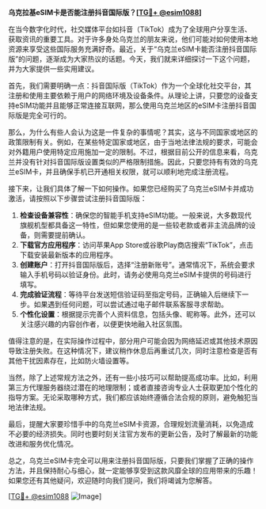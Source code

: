 **乌克拉基eSIM卡是否能注册抖音国际版？[[TG💪+ @esim1088](https://t.me/s/esim1088)]**

在当今数字化时代，社交媒体平台如抖音（TikTok）成为了全球用户分享生活、获取资讯的重要工具。对于许多身处乌克兰的朋友来说，他们可能对如何使用本地资源来享受这些国际服务充满好奇。最近，关于“乌克兰eSIM卡能否注册抖音国际版”的问题，逐渐成为大家热议的话题。今天，我们就来详细探讨一下这个问题，并为大家提供一些实用建议。

首先，我们需要明确一点：抖音国际版（TikTok）作为一个全球化社交平台，其注册和使用主要依赖于用户的网络环境及设备条件。从理论上讲，只要您的设备支持eSIM功能并且能够正常连接互联网，那么使用乌克兰地区的eSIM卡注册抖音国际版是完全可行的。

那么，为什么有些人会认为这是一件复杂的事情呢？其实，这与不同国家或地区的政策限制有关。例如，在某些特定国家或地区，由于当地法律法规的要求，可能会对外籍用户使用特定应用施加一定的限制。不过，根据目前公开的信息来看，乌克兰并没有针对抖音国际版设置类似的严格限制措施。因此，只要您持有有效的乌克兰eSIM卡，并且确保手机已开通相关权限，就可以顺利地完成注册流程。

接下来，让我们具体了解一下如何操作。如果您已经购买了乌克兰eSIM卡并成功激活，请按照以下步骤尝试注册抖音国际版：

1. **检查设备兼容性**：确保您的智能手机支持eSIM功能。一般来说，大多数现代旗舰机型都具备这一特性，但如果您使用的是一些较老款或者非主流品牌的设备，则需要提前确认。
2. **下载官方应用程序**：访问苹果App Store或谷歌Play商店搜索“TikTok”，点击下载安装最新版本的应用程序。
3. **创建账户**：打开抖音国际版后，选择“注册新账号”。通常情况下，系统会要求输入手机号码以验证身份。此时，请务必使用乌克兰eSIM卡提供的号码进行填写。
4. **完成验证流程**：等待平台发送短信验证码至指定号码，正确输入后继续下一步。如果遇到任何问题，可以尝试通过电子邮件联系客服寻求帮助。
5. **个性化设置**：根据提示完善个人资料信息，包括头像、昵称等。此外，还可以关注感兴趣的内容创作者，以便更快地融入社区氛围。

值得注意的是，在实际操作过程中，部分用户可能会因为网络延迟或其他技术原因导致注册失败。在这种情况下，建议稍作休息后再重试几次，同时注意检查是否有其他干扰因素存在，比如防火墙设置等。

当然，除了上述常规方法之外，还有一些小技巧可以帮助提高成功率。比如，利用第三方代理服务器绕过潜在的地理限制；或者直接咨询专业人士获取更加个性化的指导方案。无论采取哪种方式，我们都应该始终遵循合法合规的原则，避免触犯当地法律法规。

最后，提醒大家要珍惜手中的乌克兰eSIM卡资源，合理规划流量消耗，以免造成不必要的经济损失。同时也要时刻关注官方发布的更新公告，及时了解最新的功能改进和服务优化情况。

总之，乌克兰eSIM卡完全可以用来注册抖音国际版，只要我们掌握了正确的操作方法，并且保持耐心与细心，就一定能够享受到这款风靡全球的应用带来的乐趣！如果您还有其他疑问，欢迎随时向我们提问，我们将竭诚为您解答。

[[TG💪+ @esim1088](https://t.me/s/esim1088) ![Image](https://i.postimg.cc/4NQfJmqS/Snipaste-2025-05-13-00-14-12.png)]